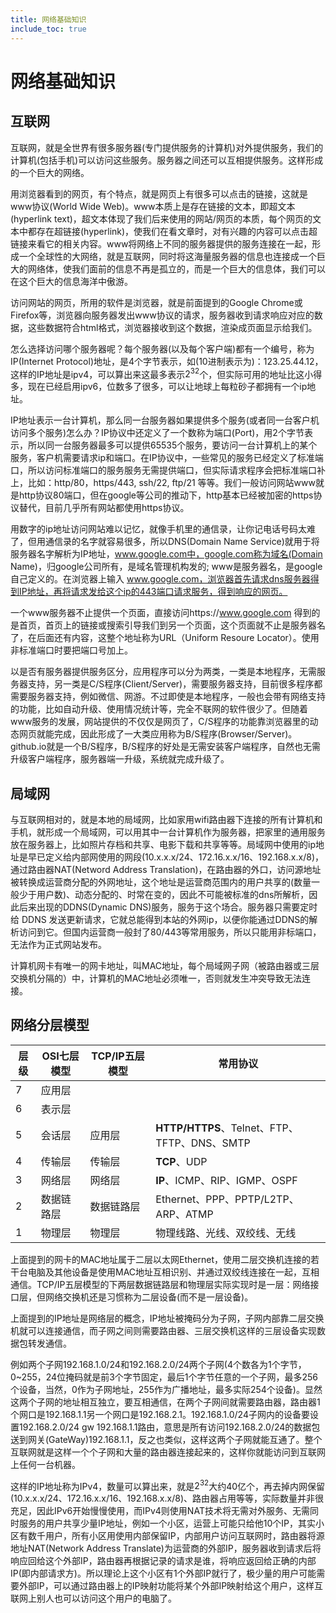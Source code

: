 ```yaml
---
title: 网络基础知识
include_toc: true
---
```


# 网络基础知识

## 互联网

互联网，就是全世界有很多服务器(专门提供服务的计算机)对外提供服务，我们的计算机(包括手机)可以访问这些服务。服务器之间还可以互相提供服务。这样形成的一个巨大的网络。

用浏览器看到的网页，有个特点，就是网页上有很多可以点击的链接，这就是www协议(World Wide Web)。www本质上是存在链接的文本，即超文本(hyperlink text)，超文本体现了我们后来使用的网站/网页的本质，每个网页的文本中都存在超链接(hyperlink)，使我们在看文章时，对有兴趣的内容可以点击超链接来看它的相关内容。www将网络上不同的服务器提供的服务连接在一起，形成一个全球性的大网络，就是互联网，同时将这海量服务器的信息也连接成一个巨大的网络体，使我们面前的信息不再是孤立的，而是一个巨大的信息体，我们可以在这个巨大的信息海洋中傲游。

访问网站的网页，所用的软件是浏览器，就是前面提到的Google Chrome或Firefox等，浏览器向服务器发出www协议的请求，服务器收到请求响应对应的数据，这些数据符合html格式，浏览器接收到这个数据，渲染成页面显示给我们。

怎么选择访问哪个服务器呢？每个服务器(以及每个客户端)都有一个编号，称为IP(Internet Protocol)地址，是4个字节表示，如(10进制表示为)：123.25.44.12，这样的IP地址是ipv4，可以算出来这最多表示$2^{32}$个，但实际可用的地址比这小得多，现在已经启用ipv6，位数多了很多，可以让地球上每粒砂子都拥有一个ip地址。

IP地址表示一台计算机，那么同一台服务器如果提供多个服务(或者同一台客户机访问多个服务)怎么办？IP协议中还定义了一个数称为端口(Port)，用2个字节表示，所以同一台服务器最多可以提供65535个服务，要访问一台计算机上的某个服务，客户机需要请求ip和端口。在IP协议中，一些常见的服务已经定义了标准端口，所以访问标准端口的服务服务无需提供端口，但实际请求程序会把标准端口补上，比如：http/80，https/443, ssh/22, ftp/21 等等。我们一般访问网站www就是http协议80端口，但在google等公司的推动下，http基本已经被加密的https协议替代，目前几乎所有网站都使用https协议。

用数字的ip地址访问网站难以记忆，就像手机里的通信录，让你记电话号码太难了，但用通信录的名字就容易很多，所以DNS(Domain Name Service)就用于将服务器名字解析为IP地址，www.google.com中，google.com称为域名(Domain Name)，归google公司所有，是域名管理机构发的; www是服务器名，是google自己定义的。在浏览器上输入 www.google.com，浏览器首先请求dns服务器得到IP地址，再将请求发给这个ip的443端口请求服务，得到响应的网页。

一个www服务器不止提供一个页面，直接访问https://www.google.com 得到的是首页，首页上的链接或搜索引导我们到另一个页面，这个页面就不止是服务器名了，在后面还有内容，这整个地址称为URL（Uniform Resoure Locator）。使用非标准端口时要把端口号加上。 

以是否有服务器提供服务区分，应用程序可以分为两类，一类是本地程序，无需服务器支持，另一类是C/S程序(Client/Server)，需要服务器支持，目前很多程序都需要服务器支持，例如微信、网游。不过即使是本地程序，一般也会带有网络支持的功能，比如自动升级、使用情况统计等，完全不联网的软件很少了。但随着www服务的发展，网站提供的不仅仅是网页了，C/S程序的功能靠浏览器里的动态网页就能完成，因此形成了一大类应用称为B/S程序(Browser/Server)。github.io就是一个B/S程序，B/S程序的好处是无需安装客户端程序，自然也无需升级客户端程序，服务器端一升级，系统就完成升级了。

## 局域网

与互联网相对的，就是本地的局域网，比如家用wifi路由器下连接的所有计算机和手机，就形成一个局域网，可以用其中一台计算机作为服务器，把家里的通用服务放在服务器上，比如照片存档和共享、电影下载和共享等等。局域网中使用的ip地址是早已定义给内部网使用的网段(10.x.x.x/24、172.16.x.x/16、192.168.x.x/8)，通过路由器NAT(Netword Address Translation)，在路由器的外口，访问源地址被转换成运营商分配的外网地址，这个地址是运营商范围内的用户共享的(数量一般少于用户数)、动态分配的、时常在变的，因此不可能被标准的dns所解析，因此后来出现的DDNS(Dynamic DNS)服务，服务于这个场合。服务器只需要定时给 DDNS 发送更新请求，它就总能得到本站的外网ip，以便你能通过DDNS的解析访问到它。但国内运营商一般封了80/443等常用服务，所以只能用非标端口，无法作为正式网站发布。

计算机网卡有唯一的网卡地址，叫MAC地址，每个局域网子网（被路由器或三层交换机分隔的）中，计算机的MAC地址必须唯一，否则就发生冲突导致无法连接。

## 网络分层模型

|层级|OSI七层模型|TCP/IP五层模型|常用协议|
|--|--|--|--|
| 7 | 应用层 |  |  |
| 6 | 表示层 |  |  |
| 5 | 会话层 | 应用层 | **HTTP/HTTPS**、Telnet、FTP、TFTP、DNS、SMTP |
| 4 | 传输层 | 传输层 | **TCP**、UDP |
| 3 | 网络层 | 网络层 | **IP**、ICMP、RIP、IGMP、OSPF |
| 2 | 数据链路层 | 数据链路层 | Ethernet、PPP、PPTP/L2TP、ARP、ATMP |
| 1 | 物理层 | 物理层 | 物理线路、光线、双绞线、无线 |

上面提到的网卡的MAC地址属于二层以太网Ethernet，使用二层交换机连接的若干台电脑及其他设备是使用MAC地址互相识别、并通过双绞线连接在一起，互相通信。TCP/IP五层模型的下两层数据链路层和物理层实际实现时是一层：网络接口层，但网络交换机还是习惯称为二层设备(而不是一层设备)。

上面提到的IP地址是网络层的概念，IP地址被掩码分为子网，子网内部靠二层交换机就可以连接通信，而子网之间则需要路由器、三层交换机这样的三层设备实现数据包转发通信。

例如两个子网192.168.1.0/24和192.168.2.0/24两个子网(4个数各为1个字节，0~255，24位掩码就是前3个字节固定，最后1个字节任意的一个子网，最多256个设备，当然，0作为子网地址，255作为广播地址，最多实际254个设备)。显然这两个子网的地址相互独立，要互相通信，在两个子网间就需要路由器，路由器1个网口是192.168.1.1另一个网口是192.168.2.1。192.168.1.0/24子网内的设备要设置192.168.2.0/24 gw 192.168.1.1路由，意思是所有访问192.168.2.0/24的数据包送到网关(GateWay)192.168.1.1，反之也类似，这样这两个子网就能互通了。整个互联网就是这样一个个子网和大量的路由器连接起来的，这样你就能访问到互联网上任何一台机器。

这样的IP地址称为IPv4，数量可以算出来，就是$2^{32}$大约40亿个，再去掉内网保留(10.x.x.x/24、172.16.x.x/16、192.168.x.x/8)、路由器占用等等，实际数量并非很充足，因此IPv6开始慢慢使用，而IPv4则使用NAT技术将无需对外服务、无需同时服务的用户共享少量IP地址，例如一个小区，运营上可能只给他10个IP，其实小区有数千用户，所有小区用使用内部保留IP，内部用户访问互联网时，路由器将源地址NAT(Network Address Translate)为运营商的外部IP，服务器收到请求后将响应回给这个外部IP，路由器再根据记录的请求是谁，将响应返回给正确的内部IP(即内部请求方)。所以理论上这个小区有1个外部IP就行了，极少量的用户可能需要外部IP，可以通过路由器上的IP映射功能将某个外部IP映射给这个用户，这样互联网上别人也可以访问这个用户的电脑了。

